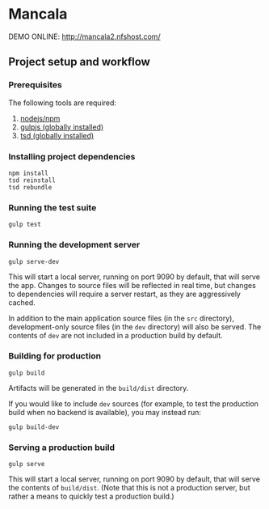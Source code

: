 # Mancala

DEMO ONLINE: http://mancala2.nfshost.com/

## Project setup and workflow

### Prerequisites

The following tools are required:

1. [nodejs/npm](http://nodejs.org/download/)
2. [gulpjs (globally installed)](https://github.com/gulpjs/gulp/blob/master/docs/getting-started.md#getting-started)
3. [tsd (globally installed)](https://github.com/DefinitelyTyped/tsd#install)

### Installing project dependencies

```
npm install
tsd reinstall
tsd rebundle
```

### Running the test suite

```
gulp test
```

### Running the development server

```
gulp serve-dev
```

This will start a local server, running on port 9090 by default, that will serve the app. Changes to source files will
be reflected in real time, but changes to dependencies will require a server restart, as they are aggressively cached.

In addition to the main application source files (in the `src` directory), development-only source files (in the `dev`
directory) will also be served. The contents of `dev` are not included in a production build by default.

### Building for production

```
gulp build
```

Artifacts will be generated in the `build/dist` directory.

If you would like to include `dev` sources (for example, to test the production build when no backend is available),
you may instead run:

```
gulp build-dev
```

### Serving a production build

```
gulp serve
```

This will start a local server, running on port 9090 by default, that will serve the contents of `build/dist`. (Note
that this is not a production server, but rather a means to quickly test a production build.)
